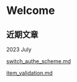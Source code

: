 # Welcome

## 近期文章

2023 July

[switch\_authe\_scheme.md](security/switch\_authe\_scheme.md "mention")

[item\_validation.md](forms/item\_validation.md "mention")


